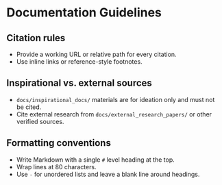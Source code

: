 # Documentation Guidelines

## Citation rules
- Provide a working URL or relative path for every citation.
- Use inline links or reference-style footnotes.

## Inspirational vs. external sources
- `docs/inspirational_docs/` materials are for ideation only and must
  not be cited.
- Cite external research from `docs/external_research_papers/` or other
  verified sources.

## Formatting conventions
- Write Markdown with a single `#` level heading at the top.
- Wrap lines at 80 characters.
- Use `-` for unordered lists and leave a blank line around headings.
